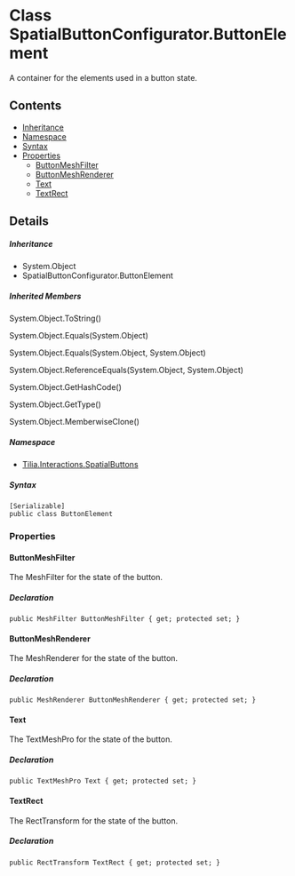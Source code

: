 # Class SpatialButtonConfigurator.ButtonElement

A container for the elements used in a button state.

## Contents

* [Inheritance]
* [Namespace]
* [Syntax]
* [Properties]
  * [ButtonMeshFilter]
  * [ButtonMeshRenderer]
  * [Text]
  * [TextRect]

## Details

##### Inheritance

* System.Object
* SpatialButtonConfigurator.ButtonElement

##### Inherited Members

System.Object.ToString()

System.Object.Equals(System.Object)

System.Object.Equals(System.Object, System.Object)

System.Object.ReferenceEquals(System.Object, System.Object)

System.Object.GetHashCode()

System.Object.GetType()

System.Object.MemberwiseClone()

##### Namespace

* [Tilia.Interactions.SpatialButtons]

##### Syntax

```
[Serializable]
public class ButtonElement
```

### Properties

#### ButtonMeshFilter

The MeshFilter for the state of the button.

##### Declaration

```
public MeshFilter ButtonMeshFilter { get; protected set; }
```

#### ButtonMeshRenderer

The MeshRenderer for the state of the button.

##### Declaration

```
public MeshRenderer ButtonMeshRenderer { get; protected set; }
```

#### Text

The TextMeshPro for the state of the button.

##### Declaration

```
public TextMeshPro Text { get; protected set; }
```

#### TextRect

The RectTransform for the state of the button.

##### Declaration

```
public RectTransform TextRect { get; protected set; }
```

[Tilia.Interactions.SpatialButtons]: README.md
[Inheritance]: #Inheritance
[Namespace]: #Namespace
[Syntax]: #Syntax
[Properties]: #Properties
[ButtonMeshFilter]: #ButtonMeshFilter
[ButtonMeshRenderer]: #ButtonMeshRenderer
[Text]: #Text
[TextRect]: #TextRect
